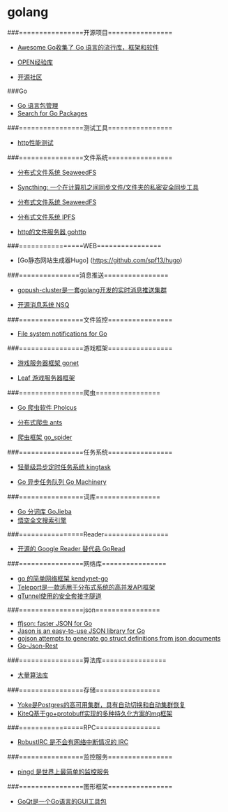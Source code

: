 golang
=========
###================开源项目================
* [Awesome Go收集了 Go 语言的流行库，框架和软件](https://github.com/avelino/awesome-go)

* [OPEN经验库](http://www.open-open.com/lib/view/open1396063913278.html#Configuration_File_Parsers)

* [开源社区](http://www.oschina.net/project/lang/358/go)


###Go 
* [Go 语言包管理](https://gopm.io/)
* [Search for Go Packages](https://godoc.org/)

###================测试工具================
* [http性能测试](https://github.com/rakyll/boom)


###================文件系统================
* [分布式文件系统 SeaweedFS](https://github.com/chrislusf/seaweedfs)

* [Syncthing: 一个在计算机之间同步文件/文件夹的私密安全同步工具](https://github.com/syncthing/syncthing)

* [分布式文件系统 SeaweedFS](https://github.com/chrislusf/seaweedfs)

* [分布式文件系统 IPFS](https://github.com/ipfs/go-ipfs)

* [http的文件服务器 gohttp](https://github.com/codeskyblue/gohttp)


###================WEB================
* [Go静态网站生成器Hugo] (https://github.com/spf13/hugo)


###===============消息推送================
* [gopush-cluster是一套golang开发的实时消息推送集群](https://github.com/Terry-Mao/gopush-cluster)

* [开源消息系统 NSQ](https://github.com/nsqio/nsq)


###================文件监控================
* [File system notifications for Go](https://github.com/howeyc/fsnotify)


###================游戏框架================
* [游戏服务器框架 gonet](https://github.com/xtaci/gonet/tree/master/src)

* [Leaf 游戏服务器框架](https://github.com/name5566/leaf)


###================爬虫================
* [Go 爬虫软件 Pholcus](https://github.com/henrylee2cn/pholcus)

* [分布式爬虫 ants](https://github.com/wcong/ants-go)

* [爬虫框架 go_spider](https://github.com/hu17889/go_spider)


###================任务系统================
* [轻量级异步定时任务系统 kingtask](https://github.com/kingsoft-wps/kingtask)

* [Go 异步任务队列 Go Machinery](https://github.com/RichardKnop/machinery)


###================词库================
* [Go 分词库 GoJieba](https://github.com/yanyiwu/gojieba)
* [悟空全文搜索引擎](https://github.com/huichen/wukong)


###================Reader================
* [开源的 Google Reader 替代品 GoRead](https://github.com/mjibson/goread)


###================网络库================
* [go 的简单网络框架 kendynet-go](https://github.com/sniperHW/kendynet-go)
* [Teleport是一款适用于分布式系统的高并发API框架](https://github.com/henrylee2cn/teleport)
* [qTunnel使用的安全套接字隧道](https://github.com/getqujing/qtunnel)


###================json================
* [ffjson: faster JSON for Go](https://github.com/pquerna/ffjson)
* [Jason is an easy-to-use JSON library for Go](https://github.com/antonholmquist/jason)
* [gojson attempts to generate go struct definitions from json documents](https://github.com/ChimeraCoder/gojson)
* [Go-Json-Rest](https://github.com/ant0ine/go-json-rest)


###================算法库================
* [大量算法库](https://github.com/henrylee2cn/algorithm)


###================存储================
* [Yoke是Postgres的高可用集群，具有自动切换和自动集群恢复](https://github.com/nanopack/yoke)
* [KiteQ基于go+protobuff实现的多种持久化方案的mq框架](https://github.com/blackbeans/kiteq)


###================RPC================
* [RobustIRC 是不会有网络中断情况的 IRC](https://github.com/robustirc/robustirc)


###================监控服务================
* [pingd 是世界上最简单的监控服务](https://github.com/pinggg/pingd)


###================图形框架================
* [GoQt是一个Go语言的GUI工具包](https://github.com/visualfc/goqt)
